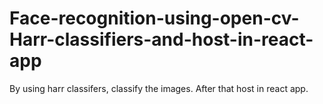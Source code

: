 # Face-recognition-using-open-cv-Harr-classifiers-and-host-in-react-app
By using harr classifers, classify the images. After that host in react app.
